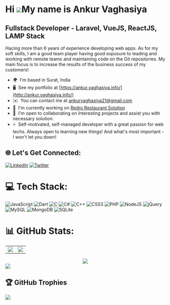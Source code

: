 Hi ![](https://user-images.githubusercontent.com/18350557/176309783-0785949b-9127-417c-8b55-ab5a4333674e.gif)My name is Ankur Vaghasiya
=======================================================================================================================================

Fullstack Developer - Laravel, VueJS, ReactJS, LAMP Stack
---------------------------------------------------------

Hacing more than 6 years of experience developing web apps. As for my soft skills, I am a good team player having good exposure to leading and working with remote teams and maintaining code on the Git repositories. My main focus is to increase the results of the business success of my customers!

*   🌍  I'm based in Surat, India
*   🖥️  See my portfolio at [https://ankur.vaghasiya.info/](http://ankur.vaghasiya.info/)
*   ✉️  You can contact me at [ankurvaghasiya21@gmail.com](mailto:ankurvaghasiya21@gmail.com)
*   🚀  I'm currently working on [Redro Restaurant Solution](http://redro.ch)
*   🤝  I'm open to collaborating on Interesting projects and assist you with necessary solution.
*   ⚡  Self-motivated, self-managed developer with a great passion for web techs. Always open to learning new things! And what's most important - I won't let you down!

## 🌐 Let's Get Connected:
[![LinkedIn](https://img.shields.io/badge/LinkedIn-%230077B5.svg?logo=linkedin&logoColor=white)](ankur-vaghasiya-14a821140) [![Twitter](https://img.shields.io/badge/Twitter-%231DA1F2.svg?logo=Twitter&logoColor=white)](https://twitter.com/ankurvaghasiya8) 

# 💻 Tech Stack:
![JavaScript](https://img.shields.io/badge/javascript-%23323330.svg?style=for-the-badge&logo=javascript&logoColor=%23F7DF1E) ![Dart](https://img.shields.io/badge/dart-%230175C2.svg?style=for-the-badge&logo=dart&logoColor=white) ![C](https://img.shields.io/badge/c-%2300599C.svg?style=for-the-badge&logo=c&logoColor=white) ![C#](https://img.shields.io/badge/c%23-%23239120.svg?style=for-the-badge&logo=c-sharp&logoColor=white) ![C++](https://img.shields.io/badge/c++-%2300599C.svg?style=for-the-badge&logo=c%2B%2B&logoColor=white) ![CSS3](https://img.shields.io/badge/css3-%231572B6.svg?style=for-the-badge&logo=css3&logoColor=white) ![PHP](https://img.shields.io/badge/php-%23777BB4.svg?style=for-the-badge&logo=php&logoColor=white) ![NodeJS](https://img.shields.io/badge/node.js-6DA55F?style=for-the-badge&logo=node.js&logoColor=white) ![jQuery](https://img.shields.io/badge/jquery-%230769AD.svg?style=for-the-badge&logo=jquery&logoColor=white) ![MySQL](https://img.shields.io/badge/mysql-%2300f.svg?style=for-the-badge&logo=mysql&logoColor=white) ![MongoDB](https://img.shields.io/badge/MongoDB-%234ea94b.svg?style=for-the-badge&logo=mongodb&logoColor=white) ![SQLite](https://img.shields.io/badge/sqlite-%2307405e.svg?style=for-the-badge&logo=sqlite&logoColor=white)

# 📊 GitHub Stats:

<table>
<tr>
<td>
<image style="max-width: 100%;" src="https://github-readme-stats.vercel.app/api?username=vaghasiyaankur&theme=react&hide_border=false&include_all_commits=true&count_private=true&show_icons=true"/>
</td>

<td>
<image src="https://github-readme-streak-stats.herokuapp.com/?user=vaghasiyaankur&theme=react&hide_border=false&show_icons=true"/>

</td>
</tr>
</table>
<div align="center">
<image  src="https://github-readme-stats.vercel.app/api/top-langs/?username=vaghasiyaankur&theme=react&hide_border=false&include_all_commits=true&count_private=true"/>

</div>
<image src="https://activity-graph.herokuapp.com/graph?username=vaghasiyaankur&theme=react-dark&bg_color=20232a&hide_border=true"/>


## 🏆 GitHub Trophies
![](https://github-profile-trophy.vercel.app/?username=vaghasiyaankur&theme=gruvbox&no-frame=false&no-bg=false&margin-w=120)


